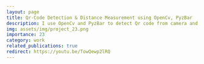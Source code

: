 ```yaml
---
layout: page
title: Qr-Code Detection & Distance Measurement using OpenCv, PyzBar
description: I use OpenCv and PyzBar to detect Qr code from camera and them estimate its distance
img: assets/img/project_23.png
importance: 23
category: work
related_publications: true
redirect: https://youtu.be/TowQewp2lRQ
---
```

